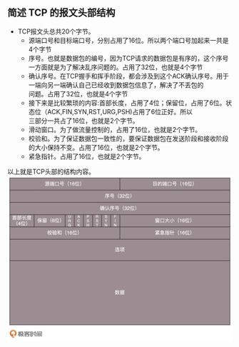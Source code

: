 ## 简述 TCP 的报文头部结构

* TCP报文头总共20个字节。
  * 源端口号和目标端口号，分别占用了16位。所以两个端口号加起来一共是4个字节
  * 序号。也就是数据包的编号，因为TCP请求的数据包是有序的，这个序号一方面就是为了解决乱序问题的。占用了32位，也就是4个字节
  * 确认序号。在TCP握手和挥手阶段，都会涉及到这个ACK确认序号。用于一端向另一端确认自己已经收到数据包信息了，解决了不丢包的  
    问题。占用了32位，也就是4个字节
  * 接下来是比较繁琐的内容:首部长度，占用了4位；保留位，占用了6位。状态位（ACK,FIN,SYN,RST,URG,PSH)占用了6位正好。所以  
    三部分一共占了16位，也就是2个字节。
  * 滑动窗口。为了做流量控制的，占用了16位，也就是2个字节。
  * 校验和。为了保证数据包一致性的，要保证数据包在发送阶段和接收阶段的大小保持不变。占用了16位，也就是2个字节。
  * 紧急指针。占用了16位，也就是2个字节。

以上就是TCP头部的结构内容。
    ![avatar](./../PIC/TCP-header.jpg)